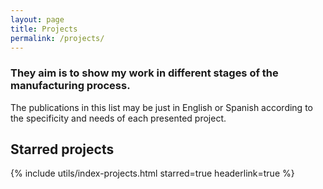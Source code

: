 ```yaml
---
layout: page
title: Projects
permalink: /projects/
---
```


### They aim is to show my work in different stages of the manufacturing process.

The publications in this list may be just in English or Spanish according to the specificity and needs of each presented project.

<!-- The [starred projects](#starred-projects) are shown with no specific order. in contrast to the [all projects](#all-projects) section that is listed in chronological order. -->

## Starred projects

{% include utils/index-projects.html starred=true headerlink=true  %}

<!-- ## All projects

{% include utils/index-projects.html %} -->

